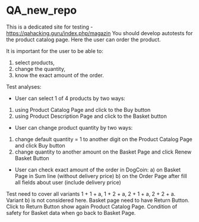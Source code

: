 # QA_new_repo
This is a dedicated site for testing - https://qahacking.guru/index.php/magazin
You should develop autotests for the product catalog page. 
Here the user can order the product. 

It is important for the user to be able to:
1) select products, 
2) change the quantity, 
3) know the exact amount of the order.

Test analyses:
- User can select 1 of 4 products by two ways: 
1) using Product Catalog Page and click to the Buy button
2) using Product Description Page and click to the Basket button

- User can change product quantity by two ways:
1) change default quantity = 1 to another digit on the Product Catalog Page and click Buy button
2) change quantity to another amount on the Basket Page and click Renew Basket Button

- User can check exact amount of the order in DogCoin: 
a) on Basket Page in Sum line (without delivery price)
b) on the Order Page after fill all fields about user (include delivery price)

Test need to cover all variants 1 + 1 + a, 1 + 2 + a, 2 + 1 + a, 2 + 2 + a.
Variant b) is not considered here.
Basket page need to have Return Button.
Click to Return Button show again Product Catalog Page. 
Condition of safety for Basket data when go back to Basket Page.